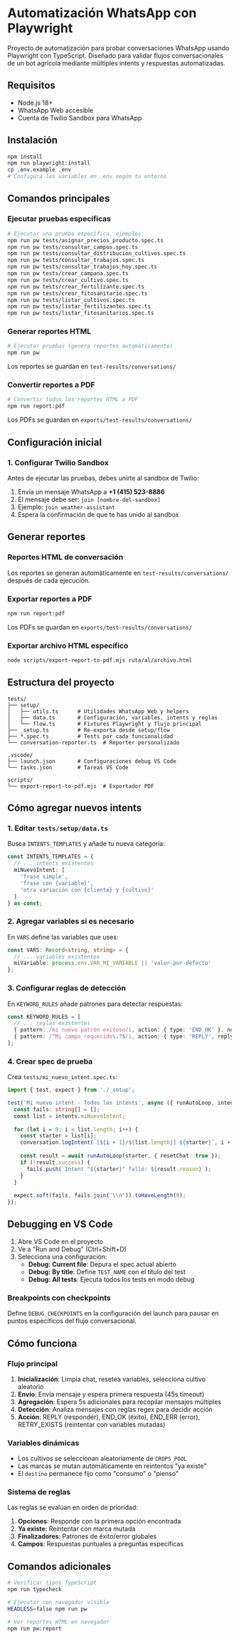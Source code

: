 # Automatización WhatsApp con Playwright

Proyecto de automatización para probar conversaciones WhatsApp usando Playwright con TypeScript. Diseñado para validar flujos conversacionales de un bot agrícola mediante múltiples intents y respuestas automatizadas.

## Requisitos
- Node.js 18+
- WhatsApp Web accesible
- Cuenta de Twilio Sandbox para WhatsApp

## Instalación
```bash
npm install
npm run playwright:install
cp .env.example .env
# Configura las variables en .env según tu entorno
```

## Comandos principales

### Ejecutar pruebas específicas
```bash
# Ejecutar una prueba específica, ejemplos:
npm run pw tests/asignar_precios_producto.spec.ts
npm run pw tests/consultar_campos.spec.ts
npm run pw tests/consultar_distribucion_cultivos.spec.ts
npm run pw tests/consultar_trabajos.spec.ts
npm run pw tests/consultar_trabajos_hoy.spec.ts
npm run pw tests/crear_campana.spec.ts
npm run pw tests/crear_cultivo.spec.ts
npm run pw tests/crear_fertilizante.spec.ts
npm run pw tests/crear_fitosanitario.spec.ts
npm run pw tests/listar_cultivos.spec.ts
npm run pw tests/listar_fertilizantes.spec.ts
npm run pw tests/listar_fitosanitarios.spec.ts
```

### Generar reportes HTML
```bash
# Ejecutar pruebas (genera reportes automáticamente)
npm run pw
```
Los reportes se guardan en `test-results/conversations/`

### Convertir reportes a PDF
```bash
# Convertir todos los reportes HTML a PDF
npm run report:pdf
```
Los PDFs se guardan en `exports/test-results/conversations/`

## Configuración inicial

### 1. Configurar Twilio Sandbox
Antes de ejecutar las pruebas, debes unirte al sandbox de Twilio:

1. Envía un mensaje WhatsApp a **+1 (415) 523-8886**
2. El mensaje debe ser: `join [nombre-del-sandbox]`
3. Ejemplo: `join weather-assistant` 
4. Espera la confirmación de que te has unido al sandbox

## Generar reportes

### Reportes HTML de conversación
Los reportes se generan automáticamente en `test-results/conversations/` después de cada ejecución.

### Exportar reportes a PDF
```bash
npm run report:pdf
```
Los PDFs se guardan en `exports/test-results/conversations/`

### Exportar archivo HTML específico
```bash
node scripts/export-report-to-pdf.mjs ruta/al/archivo.html
```

## Estructura del proyecto

```
tests/
├── setup/
│   ├── utils.ts      # Utilidades WhatsApp Web y helpers
│   ├── data.ts       # Configuración, variables, intents y reglas
│   └── flow.ts       # Fixtures Playwright y flujo principal
├── _setup.ts         # Re-exporta desde setup/flow
├── *.spec.ts         # Tests por cada funcionalidad
└── conversation-reporter.ts  # Reporter personalizado

.vscode/
├── launch.json       # Configuraciones debug VS Code
└── tasks.json        # Tareas VS Code

scripts/
└── export-report-to-pdf.mjs  # Exportador PDF
```

## Cómo agregar nuevos intents

### 1. Editar `tests/setup/data.ts`
Busca `INTENTS_TEMPLATES` y añade tu nueva categoría:

```typescript
const INTENTS_TEMPLATES = {
  // ... intents existentes
  miNuevoIntent: [
    'frase simple',
    'frase con {variable}',
    'otra variación con {cliente} y {cultivo}'
  ]
} as const;
```

### 2. Agregar variables si es necesario
En `VARS` define las variables que uses:
```typescript
const VARS: Record<string, string> = {
  // ... variables existentes
  miVariable: process.env.VAR_MI_VARIABLE || 'valor-por-defecto'
};
```

### 3. Configurar reglas de detección
En `KEYWORD_RULES` añade patrones para detectar respuestas:
```typescript
const KEYWORD_RULES = [
  // ... reglas existentes
  { pattern: /mi nuevo patrón exitoso/i, action: { type: 'END_OK' }, note: 'Mi nuevo intent exitoso' },
  { pattern: /^Mi campo requerido\.?$/i, action: { type: 'REPLY', reply: '{miVariable}' }, note: 'Pide mi variable' }
];
```

### 4. Crear spec de prueba
Crea `tests/mi_nuevo_intent.spec.ts`:
```typescript
import { test, expect } from './_setup';

test('Mi nuevo intent - Todos los intents', async ({ runAutoLoop, intents, conversation }) => {
  const fails: string[] = [];
  const list = intents.miNuevoIntent;
  
  for (let i = 0; i < list.length; i++) {
    const starter = list[i];
    conversation.logIntent(`[${i + 1}/${list.length}] ${starter}`, i + 1, list.length);
    
    const result = await runAutoLoop(starter, { resetChat: true });
    if (!result.success) {
      fails.push(`Intent "${starter}" falló: ${result.reason}`);
    }
  }
  
  expect.soft(fails, fails.join('\\n')).toHaveLength(0);
});
```

## Debugging en VS Code

1. Abre VS Code en el proyecto
2. Ve a "Run and Debug" (Ctrl+Shift+D)
3. Selecciona una configuración:
   - **Debug: Current file**: Depura el spec actual abierto
   - **Debug: By title**: Define `TEST_NAME` con el título del test
   - **Debug: All tests**: Ejecuta todos los tests en modo debug

### Breakpoints con checkpoints
Define `DEBUG_CHECKPOINTS` en la configuración del launch para pausar en puntos específicos del flujo conversacional.

## Cómo funciona

### Flujo principal
1. **Inicialización**: Limpia chat, resetea variables, selecciona cultivo aleatorio
2. **Envío**: Envía mensaje y espera primera respuesta (45s timeout)
3. **Agregación**: Espera 5s adicionales para recopilar mensajes múltiples
4. **Detección**: Analiza mensajes con reglas regex para decidir acción
5. **Acción**: REPLY (responder), END_OK (éxito), END_ERR (error), RETRY_EXISTS (reintentar con variables mutadas)

### Variables dinámicas
- Los cultivos se seleccionan aleatoriamente de `CROPS_POOL`
- Las marcas se mutan automáticamente en reintentos "ya existe"
- El `destino` permanece fijo como "consumo" o "pienso"

### Sistema de reglas
Las reglas se evalúan en orden de prioridad:
1. **Opciones**: Responde con la primera opción encontrada
2. **Ya existe**: Reintentar con marca mutada
3. **Finalizadores**: Patrones de éxito/error globales
4. **Campos**: Respuestas puntuales a preguntas específicas

## Comandos adicionales

```bash
# Verificar tipos TypeScript
npm run typecheck

# Ejecutar con navegador visible
HEADLESS=false npm run pw

# Ver reportes HTML en navegador
npm run pw:report
```
